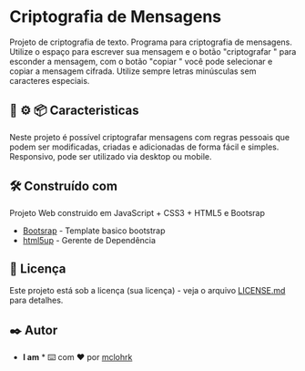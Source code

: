 # Criptografia de Mensagens

Projeto de criptografia de texto. Programa para criptografia de mensagens. Utilize o espaço para escrever sua mensagem e o botão "criptografar " para esconder a mensagem, com o botão "copiar " você pode selecionar e copiar a mensagem cifrada. Utilize sempre letras minúsculas sem caracteres
                    especiais.

## 🚀 ⚙️ 📦 Caracteristicas

Neste projeto é possível criptografar mensagens com regras pessoais que podem ser modificadas, criadas e adicionadas de forma fácil e simples. Responsivo, pode ser utilizado via desktop ou  mobile.

## 🛠️ Construído com

Projeto Web construido em JavaScript + CSS3 + HTML5 e Bootsrap


* [Bootsrap](https://getbootstrap.com/) - Template basico bootstrap
* [html5up](https://html5up.net/) - Gerente de Dependência



## 📄 Licença

Este projeto está sob a licença (sua licença) - veja o arquivo [LICENSE.md](https://github.com/usuario/projeto/licenca) para detalhes.


## ✒️ Autor

* **I am** *
⌨️ com ❤️ por [mclohrk](https://github.com/mclohrk)
